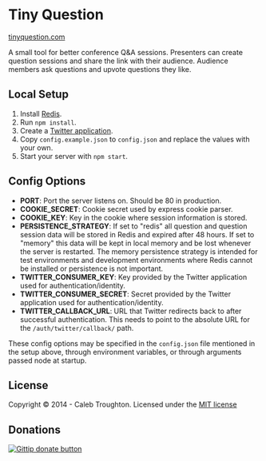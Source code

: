 # Tiny Question

[tinyquestion.com](http://tinyquestion.com)

A small tool for better conference Q&A sessions. Presenters can create question sessions and share the link with their audience. Audience members ask questions and upvote questions they like.

## Local Setup

1. Install [Redis](http://redis.io).
2. Run `npm install`.
3. Create a [Twitter application](https://dev.twitter.com).
4. Copy `config.example.json` to `config.json` and replace the values with your
   own.
5. Start your server with `npm start`.


## Config Options

- **PORT**: Port the server listens on. Should be 80 in production.
- **COOKIE_SECRET**: Cookie secret used by express cookie parser.
- **COOKIE_KEY**: Key in the cookie where session information is stored.
- **PERSISTENCE_STRATEGY**: If set to "redis" all question and question session data will be stored in Redis and expired after 48 hours. If set to "memory" this data will be kept in local memory and be lost whenever the server is restarted. The memory persistence strategy is intended for test environments and development environments where Redis cannot be installed or persistence is not important.
- **TWITTER_CONSUMER_KEY**: Key provided by the Twitter application used for authentication/identity.
- **TWITTER_CONSUMER_SECRET**: Secret provided by the Twitter application used for authentication/identity.
- **TWITTER_CALLBACK_URL**: URL that Twitter redirects back to after successful authentication. This needs to point to the absolute URL for the `/auth/twitter/callback/` path.

These config options may be specified in the `config.json` file mentioned in the setup above, through environment variables, or through arguments passed node at startup.

## License

Copyright © 2014 - Caleb Troughton. Licensed under the [MIT license](http://opensource.org/licenses/MIT)

## Donations

[![Gittip donate button](http://img.shields.io/gittip/imakewebthings.png)](https://www.gittip.com/imakewebthings/ "Donate weekly to this project using Gittip")
